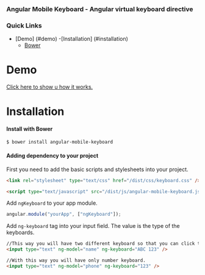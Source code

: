 ### Angular Mobile Keyboard - Angular virtual keyboard directive

###  Quick Links
-  [Demo] (#demo)
-[Installation] (#installation)
	- [Bower](#install-with-bower)
	
	
# Demo

[Click here to show u how it works.](http://angular-mobile)

# Installation
#### Install with Bower
```sh
$ bower install angular-mobile-keyboard
```

#### Adding dependency to your project

First you need to add the basic scripts and stylesheets into your project.
```html
<link rel="stylesheet" type="text/css" href="/dist/css/keyboard.css" />
```
```html
<script type="text/javascript" src="/dist/js/angular-mobile-keyboard.js"></script>
```

Add `ngKeyboard` to your app module.
```js
angular.module("yourApp", ["ngKeyboard"]);
```

Add `ng-keyboard` tag into your input field. The value is the type of the keyboards. 
```html
//This way you will have two different keyboard so that you can click the `switch` button to change your button.
<input type="text" ng-model="name" ng-keyboard="ABC 123" />

//With this way you will have only number keyboard.
<input type="text" ng-model="phone" ng-keyboard="123" />

```





